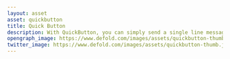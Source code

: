 ```yaml
---
layout: asset
asset: quickbutton
title: Quick Button
description: With QuickButton, you can simply send a single line message to have a button created
opengraph_image: https://www.defold.com/images/assets/quickbutton-thumb.jpg
twitter_image: https://www.defold.com/images/assets/quickbutton-thumb.jpg
---
```

